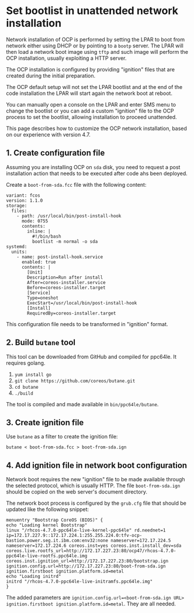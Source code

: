 # Set bootlist in unattended network installation

Network installation of OCP is performed by setting the LPAR to boot from network either using DHCP or by pointing to a `bootp` server.
The LPAR will then load a network boot image using `tftp` and such image will perform the OCP installation, usually exploiting a HTTP server.

The OCP installation is configured by providing "ignition" files that are created during the initial preparation.

The OCP default setup will not set the LPAR bootlist and at the end of the code installation the LPAR will start again the network boot at reboot.

You can manually open a console on the LPAR and enter SMS menu to change the bootlist or you can add a custom "ignition" file to the OCP process to set the bootlist, allowing installation to proceed unattended.

This page describes how to customize the OCP network installation, based on our experience with version 4.7.


## 1. Create configuration file

Assuming you are installing OCP on `sda` disk, you need to request a post installation action that needs to be executed after code ahs been deployed.

Create a `boot-from-sda.fcc` file with the following content:

```text
variant: fcos
version: 1.1.0
storage:
  files:
    - path: /usr/local/bin/post-install-hook
      mode: 0755
      contents:
        inline: |
          #!/bin/bash
          bootlist -m normal -o sda
systemd:
  units:
    - name: post-install-hook.service
      enabled: true
      contents: |
        [Unit]
        Description=Run after install
        After=coreos-installer.service
        Before=coreos-installer.target
        [Service]
        Type=oneshot
        ExecStart=/usr/local/bin/post-install-hook
        [Install]
        RequiredBy=coreos-installer.target

```

This configuration file needs to be transformed in "ignition" format.


## 2. Build `butane` tool

This tool can be downloaded from GitHub and compiled for ppc64le. It requires golang.

1. `yum install go`
1. `git clone https://github.com/coreos/butane.git`
1. `cd butane`
1. `./build`

The tool is compiled and made available in `bin/ppc64le/butane`.


## 3. Create ignition file

Use `butane` as a filter to create the ignition file:

```text
butane < boot-from-sda.fcc > boot-from-sda.ign
```

## 4. Add ignition file in network boot configuration

Network boot requires the new "ignition" file to be made available through the selected protocol, which is usually HTTP. The file `boot-from-sda.ign` should be copied on the web server's document directory.

The network boot process is configured by the `grub.cfg` file that should be updated like the following snippet:


```text
menuentry "Bootstrap CoreOS (BIOS)" {
echo "Loading kernel Bootstrap"
linux "/rhcos-4.7.0-ppc64le-live-kernel-ppc64le" rd.neednet=1 ip=172.17.227.9::172.17.224.1:255.255.224.0:tfv-ocp-bastion.power.seg.it.ibm.com:env32:none nameserver=172.17.224.5 nameserver=172.17.224.6 coreos.inst=yes coreos.inst.install_dev=sda coreos.live.rootfs_url=http://172.17.227.23:80/ocp47/rhcos-4.7.0-ppc64le-live-rootfs.ppc64le.img coreos.inst.ignition_url=http://172.17.227.23:80/bootstrap.ign ignition.config.url=http://172.17.227.23:80/boot-from-sda.ign ignition.firstboot ignition.platform.id=metal
echo "Loading initrd"
initrd "/rhcos-4.7.0-ppc64le-live-initramfs.ppc64le.img"
}
```

The added parameters are `ignition.config.url=<boot-from-sda.ign URL> ignition.firstboot ignition.platform.id=metal`. They are all needed.
